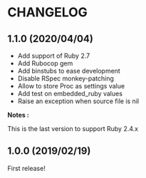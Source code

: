 # CHANGELOG

## 1.1.0 (2020/04/04)

* Add support of Ruby 2.7
* Add Rubocop gem
* Add binstubs to ease development
* Disable RSpec monkey-patching
* Allow to store Proc as settings value
* Add test on embedded_ruby values
* Raise an exception when source file is nil

**Notes :**

This is the last version to support Ruby 2.4.x

## 1.0.0 (2019/02/19)

First release!

